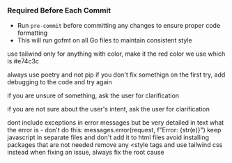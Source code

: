 ### Required Before Each Commit
- Run `pre-commit` before committing any changes to ensure proper code formatting
- This will run gofmt on all Go files to maintain consistent style

use tailwind only
for anything with color, make it the red color we use which is #e74c3c

always use poetry and not pip
if you don't fix somethign on the first try, add debugging to the code and try again

if you are unsure of something, ask the user for clarification

if you are not sure about the user's intent, ask the user for clarification

dont include exceptions in error messages but be very detailed in text what the error is - don't do this: messages.error(request, f"Error: {str(e)}")
keep javascript in separate files and don't add it to html files
avoid installing packages that are not needed
remove any <style tags and use tailwind css instead
when fixing an issue, always fix the root cause
